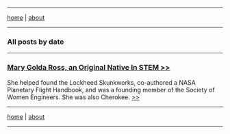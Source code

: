 -------

[home](https://mlops.archi/)  \| [about](https://mlops.archi/about.html) 

-------

### All posts by date

-------

### <a href="https://mlops.archi/posts/mary_golda_ross.html" target="_blank" rel="noopener noreferrer">Mary Golda Ross, an Original Native In STEM >> </a>

She helped found the Lockheed Skunkworks, co-authored a NASA Planetary Flight Handbook, and was a founding member of the Society of Women Engineers. She was also Cherokee.
<a href="https://mlops.archi/posts/mary_golda_ross.html" target="_blank" rel="noopener noreferrer"> >> </a>

-------

[home](https://mlops.archi/)  \| [about](https://mlops.archi/about.html) 

-------
